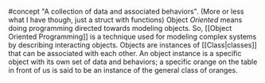 #concept
"A collection of data and associated behaviors". (More or less what I have though, just a struct with functions)
Object *Oriented* means doing programming directed towards modeling objects.
So, [[Object Oriented Programming]] is a technique used for modeling complex systems by describing interacting objects.
Objects are instances of [[Class|classes]] that can be associated with each other.
An object instance is a specific object with its own set of data and behaviors; a specific orange on the table in front of us is said to be an instance of the general class of oranges. 
